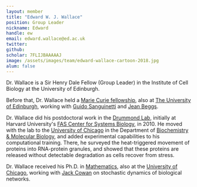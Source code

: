 ```yaml
---
layout: member
title: "Edward W. J. Wallace"
position: Group Leader
nickname: Edward
handle: ew
email: edward.wallace@ed.ac.uk
twitter: 
github: 
scholar: 7FLIJBAAAAAJ
image: /assets/images/team/edward-wallace-cartoon-2018.jpg
alum: false
---
```


Dr. Wallace is a Sir Henry Dale Fellow (Group Leader) in the Institute of Cell Biology at the University of Edinburgh.

Before that, Dr. Wallace held a [Marie Curie fellowship](http://ec.europa.eu/research/mariecurieactions/), also at [The University of Edinburgh](http://www.ed.ac.uk/home), working with [Guido Sanguinetti](http://homepages.inf.ed.ac.uk/gsanguin/) and [Jean Beggs](http://beggs.bio.ed.ac.uk/).

Dr. Wallace did his postdoctoral work in the [Drummond Lab](http://drummondlab.org), initially at Harvard University's [FAS Center for Systems Biology](http://sysbio.harvard.edu/home), in 2010. He moved with the lab to the [University of Chicago] in the Department of [Biochemistry & Molecular Biology], and added experimental capabilities to his computational training. There, he surveyed the heat-triggered movement of proteins into RNA-protein granules, and showed that these proteins are released without detectable degradation as cells recover from stress.

Dr. Wallace received his Ph.D. in [Mathematics](UCMath), also at the [University of Chicago], working with [Jack Cowan](http://neuroscience.uchicago.edu/?p=neuro/profile&id=63) on stochastic dynamics of biological networks. 

[Biochemistry & Molecular Biology]: http://bmb.uchospitals.edu
[UCMath]: http://math.uchicago.edu/
[University of Chicago]: http://www.uchicago.edu

 


